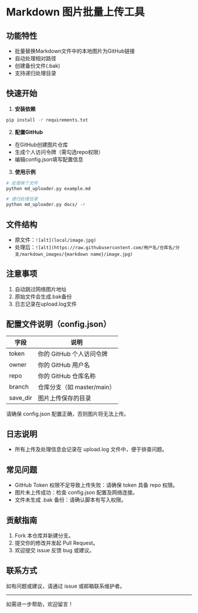 # Markdown 图片批量上传工具

## 功能特性
- 批量替换Markdown文件中的本地图片为GitHub链接
- 自动处理相对路径
- 创建备份文件(.bak)
- 支持递归处理目录

## 快速开始

1. **安装依赖**
```bash
pip install -r requirements.txt
```

2. **配置GitHub**
- 在GitHub创建图片仓库
- 生成个人访问令牌（需勾选repo权限）
- 编辑config.json填写配置信息

3. **使用示例**
```bash
# 处理单个文件
python md_uploader.py example.md

# 递归处理目录
python md_uploader.py docs/ -r
```

## 文件结构
- 原文件：`![alt](local/image.jpg)`
- 处理后：`![alt](https://raw.githubusercontent.com/用户名/仓库名/分支/markdown_images/{markdown name}/image.jpg)`

## 注意事项
1. 自动跳过网络图片地址
2. 原始文件会生成.bak备份
3. 日志记录在upload.log文件

## 配置文件说明（config.json）

| 字段      | 说明                         |
|-----------|------------------------------|
| token     | 你的 GitHub 个人访问令牌      |
| owner     | 你的 GitHub 用户名            |
| repo      | 你的 GitHub 仓库名称          |
| branch    | 仓库分支（如 master/main）    |
| save_dir  | 图片上传保存的目录            |

请确保 config.json 配置正确，否则图片将无法上传。

## 日志说明
- 所有上传及处理信息会记录在 upload.log 文件中，便于排查问题。

## 常见问题
- GitHub Token 权限不足导致上传失败：请确保 token 具备 repo 权限。
- 图片未上传成功：检查 config.json 配置及网络连接。
- 文件未生成 .bak 备份：请确认脚本有写入权限。

## 贡献指南
1. Fork 本仓库并新建分支。
2. 提交你的修改并发起 Pull Request。
3. 欢迎提交 issue 反馈 bug 或建议。

## 联系方式
如有问题或建议，请通过 issue 或邮箱联系维护者。

---

如需进一步帮助，欢迎留言！
